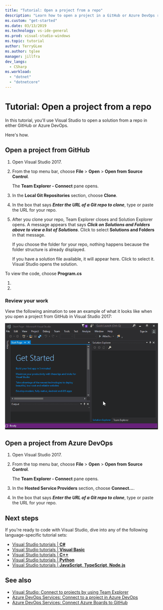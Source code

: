 ```yaml
---
title: "Tutorial: Open a project from a repo"
description: "Learn how to open a project in a GitHub or Azure DevOps repository by using Visual Studio."
ms.custom: "get-started"
ms.date: 03/13/2019
ms.technology: vs-ide-general
ms.prod: visual-studio-windows
ms.topic: tutorial
author: TerryGLee
ms.author: tglee
manager: jillfra
dev_langs:
  - CSharp
ms.workload:
  - "dotnet"
  - "dotnetcore"
---
```

# Tutorial: Open a project from a repo

In this tutorial, you'll use Visual Studio to open a solution from a repo in either GitHub or Azure DevOps.

Here's how.

## Open a project from GitHub

1. Open Visual Studio 2017.

1. From the top menu bar, choose **File** > **Open** > **Open from Source Control**.

   The **Team Explorer - Connect** pane opens.

1. In the **Local Git Repositories** section, choose **Clone**. 

1. In the box that says ***Enter the URL of a Git repo to clone***, type or paste the URL for your repo.

1. After you clone your repo, Team Explorer closes and Solution Explorer opens. A message appears that says ***Click on Solutions and Folders above to view a list of Solutions***. Click to select **Solutions and Folders** in that message.

   If you choose the folder for your repo, nothing happens because the folder structure is already displayed.

   If you have a solution file available, it will appear here. Click to select it. Visual Studio opens the solution.

  To view the code, choose **Program.cs**

1. 

1. 

### Review your work

View the following animation to see an example of what it looks like when you open a project from GitHub in Visual Studio 2017:

   ![Animation of opening a project in GitHub within the Visual Studio IDE](./media/open-project-from-github.gif)

## Open a project from Azure DevOps

1. Open Visual Studio 2017.

1. From the top menu bar, choose **File** > **Open** > **Open from Source Control**.

   The **Team Explorer - Connect** pane opens.

1. In the **Hosted Service Providers** section, choose **Connect...**. 

1. In the box that says ***Enter the URL of a Git repo to clone***, type or paste the URL for your repo.



## Next steps

If you're ready to code with Visual Studio, dive into any of the following language-specific tutorial sets:

- [Visual Studio tutorials | **C#**](./csharp/index.yml)
- [Visual Studio tutorials | **Visual Basic**](./visual-basic/index.yml)
- [Visual Studio tutorials | **C++**](/cpp/get-started/)
- [Visual Studio tutorials | **Python**](/visualstudio/python/)
- [Visual Studio tutorials | **JavaScript**, **TypeScript**, **Node.js**](/visualstudio/javascript/)

## See also

- [Visual Studio: Connect to projects by using Team Explorer](./ide/connect-team-project)
- [Azure DevOps Services: Connect to a project in Azure DevOps](/azure/devops/organizations/projects/connect-to-projects/)
- [Azure DevOps Services: Connect Azure Boards to GitHub](/azure/devops/boards/github/connect-to-github/)
